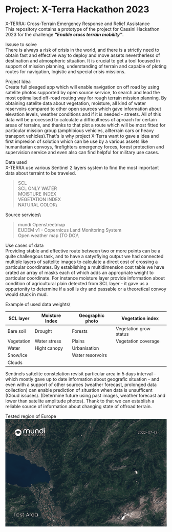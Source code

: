 # Project: X-Terra Hackathon 2023
X-TERRA: Cross-Terrain Emergency Response and Relief Assistance\
This repository contains a prototype of the project for Cassini Hackathon 2023 for the challenge ***"Enable cross terrain mobility"***.

Issuse to solve\
There is always a risk of crisis in the world, and there is a strictly need to obtain fast and effective way to deploy and move assets nevertherless of destination and atmospheric situation. It is crucial to get a tool focused in support of mission planning, understanding of terrain and capable of ploting routes for navigation, logistic and special crisis missions. 

Project Idea\
Create full pleaged app which will enable navigation on off road by using satelite photos supported by open source service, to search and lead the most optimalised off-road routing way for rough terrain mission planning. By obtaining satelite data about vegetation, moisture, all kind of water reservoirs compared to other open sources which gave information about elevation levels, weather conditions and if it is needed - streets. All of this data will be processed to calculate a difficultness of aproach for certain areas of terrains, and thanks to that plot a route which will be most fitted for particular mission group (amphibious vehicles, allterrain cars or heavy transport vehicles).That's is why project X-Terra want to gave a idea and first impresion of solution which can be use by a various assets like humanitarian convoys, firefighters emergency forces, forest protection and supervision service and even also can find helpful for military use cases.

Data used\
X-TERRA use various Sentinel 2 layers system to find the most important data about terraint to be traveled.
> SCL \
> SCL ONLY WATER \
> MOISTURE INDEX \
> VEGETATION INDEX\
> NATURAL COLOR\

Source services\
> mundi
> Openstreetmap\
> EUDEM v1 - Copernicus Land Monitoring System\
> Open weather map  (TO DO)\

Use cases of data\
Providing stable and effective route between two or more points can be a quite challengous task, and to have a satysfiying output we had connected multiple layers of sattelite images to calculate a direct cost of crossing a particular coordinates. By establishing a multidimension cost table we have crated an array of masks each of which adds an appropriate weight to particular coordinate. For instance moisture layer provide information about condition of agricultural plain detected from SCL layer - it gave us a oppurtonity to determine if a soil is dry and passable or a theoretical convoy would stuck in mud.

Example of used data weights\

| SCL layer  | Moisture Index | Geographic photo | Vegetation index |
| ------------- | ------------- |------------- |------------- |
| Bare soil  | Drought  | Forests | Vegetation grow status |
| Vegetation  | Water stress | Plains | Vegetation coverage |
| Water | Hight canopy | Urbanisation | 
| Snow/Ice|  | Water resorvoirs |
| Clouds|||

Sentinels sattelite constelation revisit particular area in 5 days interval - which mostly gave up to date information about geografic situation - and even with a support of other sources (weather forecast, prolonged data collection) can enable prediction of situation when data is unsufficent (Cloud issuses). (Determine future using past images, weather forecast and lower than satelite amplitude photos). Thank to that we can establish a reliable source of information about changing state of offroad terrain. 

Tested region of Europe\
![](readme_files/testArea.gif)



